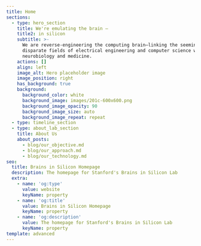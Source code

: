 ```yaml
---
title: Home
sections:
  - type: hero_section
    title: We're emulating the brain —
    title2: in silicon
    subtitle: >-
      We are reverse-engineering the computing brain—linking the seemingly
      disparate fields of electrical engineering and computer science with
      neurobiology and medicine.
    actions: []
    align: left
    image_alt: Hero placeholder image
    image_position: right
    has_background: true
    background:
      background_color: white
      background_image: images/201c-600x600.png
      background_image_opacity: 90
      background_image_size: auto
      background_image_repeat: repeat
  - type: timeline_section
  - type: about_lab_section
    title: About Us
    about_posts:
      - blog/our_objective.md
      - blog/our_approach.md
      - blog/our_technology.md
seo:
  title: Brains in Silicon Homepage
  description: The homepage for Stanford's Brains in Silicon Lab
  extra:
    - name: 'og:type'
      value: website
      keyName: property
    - name: 'og:title'
      value: Brains in Silicon Homepage
      keyName: property
    - name: 'og:description'
      value: The homepage for Stanford's Brains in Silicon Lab
      keyName: property
template: advanced
---
```

